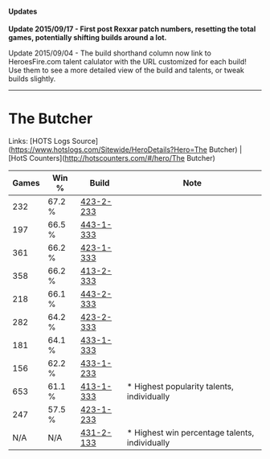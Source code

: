 #### Updates
**Update 2015/09/17 - First post Rexxar patch numbers, resetting the total games, potentially shifting builds around a lot.**

Update 2015/09/04 - The build shorthand column now link to HeroesFire.com talent calulator with the URL customized for each build!  
Use them to see a more detailed view of the build and talents, or tweak builds slightly.

***

# The Butcher

Links: [HOTS Logs Source](https://www.hotslogs.com/Sitewide/HeroDetails?Hero=The Butcher) | [HotS Counters](http://hotscounters.com/#/hero/The Butcher)

Games  | Win %  | Build     | Note
-----  | -----  | -----     | ----
232    | 67.2 % | [423-2-233](http://www.heroesfire.com/hots/talent-calculator/the-butcher#sIgf) | 
197    | 66.5 % | [443-1-333](http://www.heroesfire.com/hots/talent-calculator/the-butcher#t3Hb) | 
361    | 66.2 % | [423-1-333](http://www.heroesfire.com/hots/talent-calculator/the-butcher#sISb) | 
358    | 66.2 % | [413-2-333](http://www.heroesfire.com/hots/talent-calculator/the-butcher#rwHj) | 
218    | 66.1 % | [443-2-333](http://www.heroesfire.com/hots/talent-calculator/the-butcher#t3XD) | 
282    | 64.2 % | [423-2-333](http://www.heroesfire.com/hots/talent-calculator/the-butcher#sIiD) | 
181    | 64.1 % | [433-1-333](http://www.heroesfire.com/hots/talent-calculator/the-butcher#sgt5) | 
156    | 62.2 % | [433-1-233](http://www.heroesfire.com/hots/talent-calculator/the-butcher#sgrX) | 
653    | 61.1 % | [413-1-333](http://www.heroesfire.com/hots/talent-calculator/the-butcher#rw25) | * Highest popularity talents, individually
247    | 57.5 % | [423-1-233](http://www.heroesfire.com/hots/talent-calculator/the-butcher#sIR1) | 
N/A    | N/A    | [431-2-133](http://www.heroesfire.com/hots/talent-calculator/the-butcher#scB5) | * Highest win percentage talents, individually
